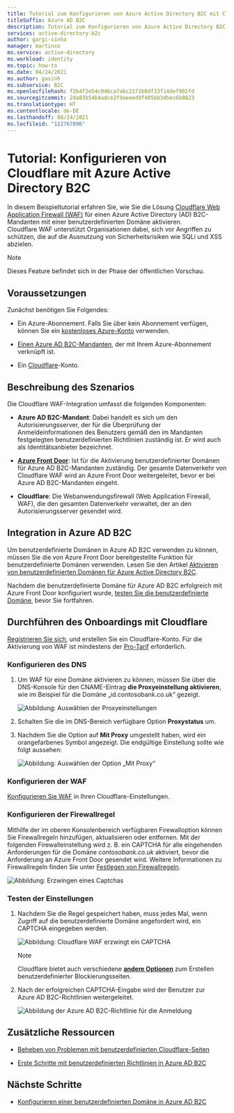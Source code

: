```yaml
---
title: Tutorial zum Konfigurieren von Azure Active Directory B2C mit Cloudflare Web Application Firewall
titleSuffix: Azure AD B2C
description: Tutorial zum Konfigurieren von Azure Active Directory B2C mit Cloudflare Web Application Firewall (WAF) zum Schutz Ihrer Anwendungen vor böswilligen Angriffen
services: active-directory-b2c
author: gargi-sinha
manager: martinco
ms.service: active-directory
ms.workload: identity
ms.topic: how-to
ms.date: 04/24/2021
ms.author: gasinh
ms.subservice: B2C
ms.openlocfilehash: f2b4f2e54c046ca7abc2172b8df33f14def902fd
ms.sourcegitcommit: 2da83b54b4adce2f9aeeed9f485bb3dbec6b8023
ms.translationtype: HT
ms.contentlocale: de-DE
ms.lasthandoff: 08/24/2021
ms.locfileid: "122767896"
---
```

# <a name="tutorial-configure-cloudflare-with-azure-active-directory-b2c"></a>Tutorial: Konfigurieren von Cloudflare mit Azure Active Directory B2C

In diesem Beispieltutorial erfahren Sie, wie Sie die Lösung [Cloudflare Web Application Firewall (WAF)](https://www.cloudflare.com/waf/) für einen Azure Active Directory (AD) B2C-Mandanten mit einer benutzerdefinierten Domäne aktivieren. Cloudflare WAF unterstützt Organisationen dabei, sich vor Angriffen zu schützen, die auf die Ausnutzung von Sicherheitsrisiken wie SQLi und XSS abzielen.

>[!NOTE]
>Dieses Feature befindet sich in der Phase der öffentlichen Vorschau.

## <a name="prerequisites"></a>Voraussetzungen

Zunächst benötigen Sie Folgendes:

- Ein Azure-Abonnement. Falls Sie über kein Abonnement verfügen, können Sie ein [kostenloses Azure-Konto](https://azure.microsoft.com/free/) verwenden.

- [Einen Azure AD B2C-Mandanten](tutorial-create-tenant.md), der mit Ihrem Azure-Abonnement verknüpft ist.

- Ein [Cloudflare](https://dash.cloudflare.com/sign-up)-Konto.

## <a name="scenario-description"></a>Beschreibung des Szenarios

Die Cloudflare WAF-Integration umfasst die folgenden Komponenten:

- **Azure AD B2C-Mandant**: Dabei handelt es sich um den Autorisierungsserver, der für die Überprüfung der Anmeldeinformationen des Benutzers gemäß den im Mandanten festgelegten benutzerdefinierten Richtlinien zuständig ist.  Er wird auch als Identitätsanbieter bezeichnet.

- [**Azure Front Door**](../frontdoor/front-door-overview.md): Ist für die Aktivierung benutzerdefinierter Domänen für Azure AD B2C-Mandanten zuständig. Der gesamte Datenverkehr von Cloudflare WAF wird an Azure Front Door weitergeleitet, bevor er bei Azure AD B2C-Mandanten eingeht.

- **Cloudflare**: Die Webanwendungsfirewall (Web Application Firewall, WAF), die den gesamten Datenverkehr verwaltet, der an den Autorisierungsserver gesendet wird.

## <a name="integrate-with-azure-ad-b2c"></a>Integration in Azure AD B2C

Um benutzerdefinierte Domänen in Azure AD B2C verwenden zu können, müssen Sie die von Azure Front Door bereitgestellte Funktion für benutzerdefinierte Domänen verwenden. Lesen Sie den Artikel [Aktivieren von benutzerdefinierten Domänen für Azure Active Directory B2C](./custom-domain.md?pivots=b2c-user-flow).  

Nachdem die benutzerdefinierte Domäne für Azure AD B2C erfolgreich mit Azure Front Door konfiguriert wurde, [testen Sie die benutzerdefinierte Domäne](./custom-domain.md?pivots=b2c-custom-policy#test-your-custom-domain), bevor Sie fortfahren.  

## <a name="onboard-with-cloudflare"></a>Durchführen des Onboardings mit Cloudflare

[Registrieren Sie sich](https://dash.cloudflare.com/sign-up), und erstellen Sie ein Cloudflare-Konto. Für die Aktivierung von WAF ist mindestens der [Pro-Tarif](https://www.cloudflare.com/plans/) erforderlich.

### <a name="configure-dns"></a>Konfigurieren des DNS

1. Um WAF für eine Domäne aktivieren zu können, müssen Sie über die DNS-Konsole für den CNAME-Eintrag **die Proxyeinstellung aktivieren**, wie im Beispiel für die Domäne „id.contosobank.co.uk“ gezeigt.

   ![Abbildung: Auswählen der Proxyeinstellungen](./media/partner-cloudflare/select-proxy-settings.png)

1. Schalten Sie die im DNS-Bereich verfügbare Option **Proxystatus** um.

1. Nachdem Sie die Option auf **Mit Proxy** umgestellt haben, wird ein orangefarbenes Symbol angezeigt. Die endgültige Einstellung sollte wie folgt aussehen:

   ![Abbildung: Auswählen der Option „Mit Proxy“](./media/partner-cloudflare/select-proxied.png)

### <a name="configure-waf"></a>Konfigurieren der WAF

[Konfigurieren Sie WAF](https://www.cloudflare.com/waf/) in Ihren Cloudflare-Einstellungen.

### <a name="configure-firewall-rule"></a>Konfigurieren der Firewallregel

Mithilfe der im oberen Konsolenbereich verfügbaren Firewalloption können Sie Firewallregeln hinzufügen, aktualisieren oder entfernen. Mit der folgenden Firewalleinstellung wird z. B. ein CAPTCHA für alle eingehenden Anforderungen für die Domäne *contosobank.co.uk* aktiviert, bevor die Anforderung an Azure Front Door gesendet wird. Weitere Informationen zu Firewallregeln finden Sie unter [Festlegen von Firewallregeln](https://support.cloudflare.com/hc/articles/360016473712-Cloudflare-Firewall-Rules).

![Abbildung: Erzwingen eines Captchas](./media/partner-cloudflare/configure-firewall-rule.png)

### <a name="test-the-settings"></a>Testen der Einstellungen

1. Nachdem Sie die Regel gespeichert haben, muss jedes Mal, wenn Zugriff auf die benutzerdefinierte Domäne angefordert wird, ein CAPTCHA eingegeben werden.

   ![Abbildung: Cloudflare WAF erzwingt ein CAPTCHA](./media/partner-cloudflare/enforce-captcha.png)

   > [!NOTE]
   > Cloudflare bietet auch verschiedene [**andere Optionen**](https://support.cloudflare.com/hc/en-us/articles/200172706-Configuring-Custom-Pages-Error-and-Challenge-) zum Erstellen benutzerdefinierter Blockierungsseiten.  

2. Nach der erfolgreichen CAPTCHA-Eingabe wird der Benutzer zur Azure AD B2C-Richtlinien weitergeleitet.

   ![Abbildung der Azure AD B2C-Richtlinie für die Anmeldung](./media/partner-cloudflare/azure-ad-b2c-policy.png)


## <a name="additional-resources"></a>Zusätzliche Ressourcen

- [Beheben von Problemen mit benutzerdefinierten Cloudflare-Seiten](https://support.cloudflare.com/hc/en-us/articles/200172706-Configuring-Custom-Pages-Error-and-Challenge-#5QWV2KVjLnaAQ8L4tjiguw)

- [Erste Schritte mit benutzerdefinierten Richtlinien in Azure AD B2C](./tutorial-create-user-flows.md?pivots=b2c-custom-policy&tabs=applications)

## <a name="next-steps"></a>Nächste Schritte 
 
- [Konfigurieren einer benutzerdefinierten Domäne in Azure AD B2C](./custom-domain.md?pivots=b2c-user-flow)
